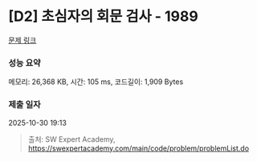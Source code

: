 # [D2] 초심자의 회문 검사 - 1989 

[문제 링크](https://swexpertacademy.com/main/code/problem/problemDetail.do?contestProbId=AV5PyTLqAf4DFAUq) 

### 성능 요약

메모리: 26,368 KB, 시간: 105 ms, 코드길이: 1,909 Bytes

### 제출 일자

2025-10-30 19:13



> 출처: SW Expert Academy, https://swexpertacademy.com/main/code/problem/problemList.do